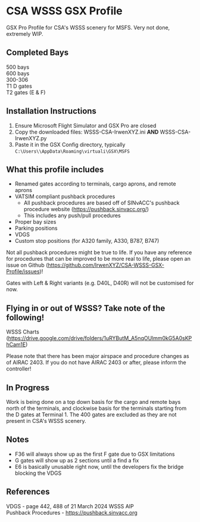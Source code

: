 # CSA WSSS GSX Profile
GSX Pro Profile for CSA's WSSS scenery for MSFS. Very not done, extremely WIP.

## Completed Bays
500 bays  
600 bays  
300-306  
T1 D gates  
T2 gates (E & F)

## Installation Instructions
1. Ensure Microsoft Flight Simulator and GSX Pro are closed
2. Copy the downloaded files: WSSS-CSA-IrwenXYZ.ini **AND** WSSS-CSA-IrwenXYZ.py
3. Paste it in the GSX Config directory, typically `C:\Users\\AppData\Roaming\virtuali\GSX\MSFS`

## What this profile includes
- Renamed gates according to terminals, cargo aprons, and remote aprons
- VATSIM compliant pushback procedures
    - All pushback procedures are based off of SINvACC's pushback procedure website (https://pushback.sinvacc.org/)
    - This includes any push/pull procedures
- Proper bay sizes
- Parking positions
- VDGS
- Custom stop positions (for A320 family, A330, B787, B747)

Not all pushback procedures might be true to life. If you have any reference for procedures that can be improved to be more real to life, please open an issue on Github (https://github.com/IrwenXYZ/CSA-WSSS-GSX-Profile/issues)!

Gates with Left & Right variants (e.g. D40L, D40R) will not be customised for now.

## Flying in or out of WSSS? Take note of the following!
WSSS Charts (https://drive.google.com/drive/folders/1uRYButM_A5nqOUlmm0kG5A0sKPhCam1E)

Please note that there has been major airspace and procedure changes as of AIRAC 2403. If you do not have AIRAC 2403 or after, please inform the controller!

## In Progress
Work is being done on a top down basis for the cargo and remote bays north of the terminals, and clockwise basis for the terminals starting from the D gates at Terminal 1. The 400 gates are excluded as they are not present in CSA's WSSS scenery.

## Notes
- F36 will always show up as the first F gate due to GSX limitations
- G gates will show up as 2 sections until a find a fix
- E6 is basically unusable right now, until the developers fix the bridge blocking the VDGS

## References
VDGS - page 442, 488 of 21 March 2024 WSSS AIP  
Pushback Procedures - https://pushback.sinvacc.org
